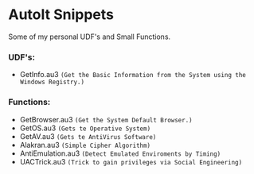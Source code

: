 # AutoIt Snippets
Some of my personal UDF's and Small Functions.

### UDF's:
 - GetInfo.au3 `(Get the Basic Information from the System using the Windows Registry.)`

### Functions:
 - GetBrowser.au3 `(Get the System Default Browser.)`
 - GetOS.au3 `(Gets te Operative System)`
 - GetAV.au3 `(Gets te AntiVirus Software)`
 - Alakran.au3 `(Simple Cipher Algorithm)`
 - AntiEmulation.au3 `(Detect Emulated Enviroments by Timing)`
 - UACTrick.au3 `(Trick to gain privileges via Social Engineering)`

